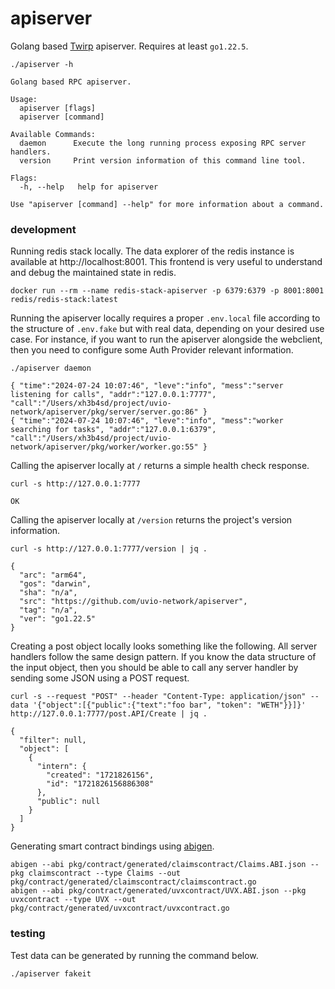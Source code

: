 # apiserver

Golang based [Twirp] apiserver. Requires at least `go1.22.5`.

```
./apiserver -h
```
```
Golang based RPC apiserver.

Usage:
  apiserver [flags]
  apiserver [command]

Available Commands:
  daemon      Execute the long running process exposing RPC server handlers.
  version     Print version information of this command line tool.

Flags:
  -h, --help   help for apiserver

Use "apiserver [command] --help" for more information about a command.
```



### development

Running redis stack locally. The data explorer of the redis instance is
available at http://localhost:8001. This frontend is very useful to understand
and debug the maintained state in redis.

```
docker run --rm --name redis-stack-apiserver -p 6379:6379 -p 8001:8001 redis/redis-stack:latest
```

Running the apiserver locally requires a proper `.env.local` file according to
the structure of `.env.fake` but with real data, depending on your desired use
case. For instance, if you want to run the apiserver alongside the webclient,
then you need to configure some Auth Provider relevant information.

```
./apiserver daemon
```
```
{ "time":"2024-07-24 10:07:46", "leve":"info", "mess":"server listening for calls", "addr":"127.0.0.1:7777", "call":"/Users/xh3b4sd/project/uvio-network/apiserver/pkg/server/server.go:86" }
{ "time":"2024-07-24 10:07:46", "leve":"info", "mess":"worker searching for tasks", "addr":"127.0.0.1:6379", "call":"/Users/xh3b4sd/project/uvio-network/apiserver/pkg/worker/worker.go:55" }
```

Calling the apiserver locally at `/` returns a simple health check response.

```
curl -s http://127.0.0.1:7777
```
```
OK
```

Calling the apiserver locally at `/version` returns the project's version information.

```
curl -s http://127.0.0.1:7777/version | jq .
```
```
{
  "arc": "arm64",
  "gos": "darwin",
  "sha": "n/a",
  "src": "https://github.com/uvio-network/apiserver",
  "tag": "n/a",
  "ver": "go1.22.5"
}
```

Creating a post object locally looks something like the following. All server
handlers follow the same design pattern. If you know the data structure of the
input object, then you should be able to call any server handler by sending some
JSON using a POST request.

```
curl -s --request "POST" --header "Content-Type: application/json" --data '{"object":[{"public":{"text":"foo bar", "token": "WETH"}}]}' http://127.0.0.1:7777/post.API/Create | jq .
```
```
{
  "filter": null,
  "object": [
    {
      "intern": {
        "created": "1721826156",
        "id": "1721826156886308"
      },
      "public": null
    }
  ]
}
```

Generating smart contract bindings using [abigen].

```
abigen --abi pkg/contract/generated/claimscontract/Claims.ABI.json --pkg claimscontract --type Claims --out pkg/contract/generated/claimscontract/claimscontract.go
abigen --abi pkg/contract/generated/uvxcontract/UVX.ABI.json --pkg uvxcontract --type UVX --out pkg/contract/generated/uvxcontract/uvxcontract.go
```



### testing

Test data can be generated by running the command below.

```
./apiserver fakeit
```



[abigen]: https://geth.ethereum.org/docs/tools/abigen
[Twirp]: https://github.com/twitchtv/twirp
